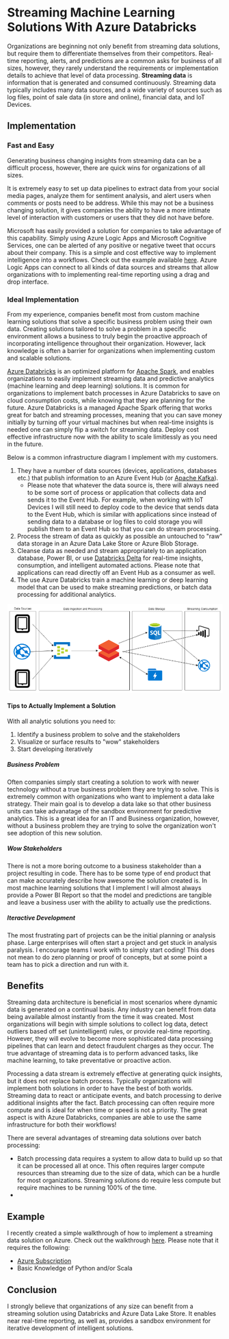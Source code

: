 # Streaming Machine Learning Solutions With Azure Databricks

Organizations are beginning not only benefit from streaming data solutions, but require them to differentiate themselves from their competitors.  Real-time reporting, alerts, and predictions are a common asks for business of all sizes, however, they rarely understand the requirements or implementation details to achieve that level of data processing.  **Streaming data** is information that is generated and consumed continuously. Streaming data typically includes many data sources, and a wide variety of sources such as log files, point of sale data (in store and online), financial data, and IoT Devices. 

## Implementation
### Fast and Easy
Generating business changing insights from streaming data can be a difficult process, however, there are quick wins for organizations of all sizes. 

It is extremely easy to set up data pipelines to extract data from your social media pages, analyze them for sentiment analysis, and alert users when comments or posts need to be address. While this may not be a business changing solution, it gives companies the ability to have a more intimate level of interaction with customers or users that they did not have before. 

Microsoft has easily provided a solution for companies to take advantage of this capability. Simply using Azure Logic Apps and Microsoft Cognitive Services, one can be alerted of any positive or negative tweet that occurs about their company. This is a simple and cost effective way to implement intelligence into a workflows. Check out the example available [here](https://blogs.msdn.microsoft.com/deeperinsights/2017/07/12/how-to-measure-twitter-sentiment-with-azure-logic-apps-sql-database-and-power-bi/). Azure Logic Apps can connect to all kinds of data sources and streams that allow organizations with to implementing real-time reporting using a drag and drop interface.  

### Ideal Implementation    
From my experience, companies benefit most from custom machine learning solutions that solve a specific business problem using their own data. Creating solutions tailored to solve a problem in a specific environment allows a business to truly begin the proactive approach of incorporating intelligence throughout their organization. However, lack knowledge is often a barrier for organizations when implementing custom and scalable solutions. 

[Azure Databricks](https://azure.microsoft.com/en-us/services/databricks/) is an optimized platform for [Apache Spark](https://spark.apache.org/), and enables organizations to easily implement streaming data and predictive analytics (machine learning and deep learning) solutions. It is common for organizations to implement batch processes in Azure Databricks to save on cloud consumption costs, while knowing that they are planning for the future. Azure Databricks is a managed Apache Spark offering that works great for batch and streaming processes, meaning that you can save money initially by turning off your virtual machines but when real-time insights is needed one can simply flip a switch for streaming data. Deploy cost effective infrastructure now with the ability to scale limitlessly as you need in the future. 

Below is a common infrastructure diagram I implement with my customers.  
1. They have a number of data sources (devices, applications, databases etc.) that publish information to an Azure Event Hub (or [Apache Kafka](https://kafka.apache.org/)). 
    - Please note that whatever the data source is, there will always need to be some sort of process or application that collects data and sends it to the Event Hub. For example, when working with IoT Devices I will still need to deploy code to the device that sends data to the Event Hub, which is similar with applications since instead of sending data to a database or log files to cold storage you will publish them to an Event Hub so that you can do stream processing.  
1. Process the stream of data as quickly as possible an untouched to "raw" data storage in an Azure Data Lake Store or Azure Blob Storage. 
1. Cleanse data as needed and stream appropriately to an application database, Power BI, or use [Databricks Delta](https://docs.databricks.com/delta/index.html) for real-time insights, consumption, and intelligent automated actions. Please note that applications can read directly off an Event Hub as a consumer as well.     
1. The use Azure Databricks train a machine learning or deep learning model that can be used to make streaming predictions, or batch data processing for additional analytics. 

![](imgs/Streaming%20Data.png)

#### Tips to Actually Implement a Solution
With all analytic solutions you need to:
1. Identify a business problem to solve and the stakeholders
1. Visualize or surface results to "wow" stakeholders
1. Start developing iteratively

##### Business Problem
Often companies simply start creating a solution to work with newer technology without a true business problem they are trying to solve. This is extremely common with organizations who want to implement a data lake strategy. Their main goal is to develop a data lake so that other business units can take advanatage of the sandbox environment for predictive analytics. This is a great idea for an IT and Business organization, however, without a business problem they are trying to solve the organization won't see adoption of this new solution. 

##### Wow Stakeholders
There is not a more boring outcome to a business stakeholder than a project resulting in code. There has to be some type of end product that can make accurately describe how awesome the solution created is. In most machine learning solutions that I implement I will almost always provide a Power BI Report so that the model and predictions are tangible and leave a business user with the ability to actually use the predictions. 


##### Iteractive Development
The most frustrating part of projects can be the initial planning or analysis phase. Large enterprises will often start a project and get stuck in analysis paralysis. I encourage teams I work with to simply start coding! This does not mean to do zero planning or proof of concepts, but at some point a team has to pick a direction and run with it. 

## Benefits
Streaming data architecture is beneficial in most scenarios where dynamic data is generated on a continual basis. Any industry can benefit from data being available almost instantly from the time it was created. Most organizations will begin with simple solutions to collect log data, detect outliers based off set (unintelligent) rules, or provide real-time reporting. However, they will evolve to become more sophisticated data processing pipelines that can learn and detect fraudulent charges as they occur. The true advantage of streaming data is to perform advanced tasks, like machine learning, to take preventative or proactive action. 

Processing a data stream is extremely effective at generating quick insights, but it does not replace batch process. Typically organizations will implement both solutions in order to have the best of both worlds. Streaming data to react or anticipate events, and batch processing to derive additional insights after the fact. Batch processing can often require more compute and is ideal for when time or speed is not a priority. The great aspect is with Azure Databricks, companies are able to use the same infrastructure for both their workflows!   

There are several advantages of streaming data solutions over batch processing: 
- Batch processing data requires a system to allow data to build up so that it can be processed all at once. This often requires larger compute resources than streaming due to the size of data, which can be a hurdle for most organizations. Streaming solutions do require less compute but require machines to be running 100% of the time. 
- 

## Example
I recently created a simple walkthrough of how to implement a streaming data solution on Azure. Check out the walkthrough [here](https://github.com/ryanchynoweth44/StreamingExampleDatabricks). Please note that it requires the following:

 - [Azure Subscription](https://azure.microsoft.com/en-us/free/search/?&OCID=AID719825_SEM_KX8R84uR&lnkd=Bing_Azure_Brand&msclkid=6e706d7f2c60158ed7103168c2415255&dclid=CNmloKvCp98CFVJgwQodwMcKKQ)
 - Basic Knowledge of Python and/or Scala

 ## Conclusion
 I strongly believe that organizations of any size can benefit from a streaming solution using Databricks and Azure Data Lake Store. It enables near real-time reporting, as well as, provides a sandbox environment for iterative development of intelligent solutions. 